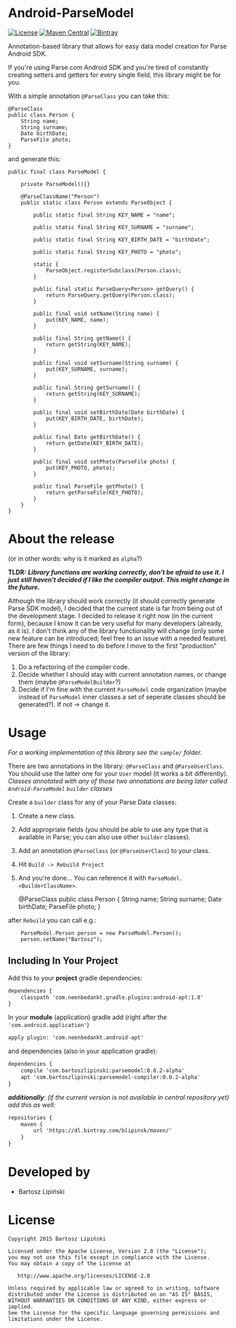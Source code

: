 Android-ParseModel
==================

[![License](https://img.shields.io/github/license/blipinsk/RecyclerViewHeader.svg?style=flat)](https://www.apache.org/licenses/LICENSE-2.0)
[![Maven Central](https://img.shields.io/maven-central/v/com.bartoszlipinski/parsemodel.svg)](http://gradleplease.appspot.com/#parsemodel)
[![Bintray](https://img.shields.io/bintray/v/blipinsk/maven/Android-ParseModel.svg)](https://bintray.com/blipinsk/maven/Android-ParseModel)

Annotation-based library that allows for easy data model creation for Parse Android SDK.

If you're using Parse.com Android SDK and you're tired of constantly creating setters and getters for every single field, this library might be for you.

With a simple annotation `@ParseClass` you can take this:

    @ParseClass
    public class Person {
        String name;
        String surname;
        Date birthDate;
        ParseFile photo;
    }
        
and generate this:

    public final class ParseModel {
    
        private ParseModel(){}
        
        @ParseClassName("Person")
        public static class Person extends ParseObject {
        
            public static final String KEY_NAME = "name";
        
            public static final String KEY_SURNAME = "surname";
        
            public static final String KEY_BIRTH_DATE = "birthDate";
        
            public static final String KEY_PHOTO = "photo";
        
            static {
                ParseObject.registerSubclass(Person.class);
            }
        
            public final static ParseQuery<Person> getQuery() {
                return ParseQuery.getQuery(Person.class);
            }
        
            public final void setName(String name) {
                put(KEY_NAME, name);
            }
        
            public final String getName() {
                return getString(KEY_NAME);
            }
        
            public final void setSurname(String surname) {
                put(KEY_SURNAME, surname);
            }
        
            public final String getSurname() {
                return getString(KEY_SURNAME);
            }
        
            public final void setBirthDate(Date birthDate) {
                put(KEY_BIRTH_DATE, birthDate);
            }
        
            public final Date getBirthDate() {
                return getDate(KEY_BIRTH_DATE);
            }
        
            public final void setPhoto(ParseFile photo) {
                put(KEY_PHOTO, photo);
            }
        
            public final ParseFile getPhoto() {
                return getParseFile(KEY_PHOTO);
            }
        }
    }

        

About the release
=================
(or in other words: why is it marked as `alpha`?)

**TLDR:** ***Library functions are working correctly, don't be afraid to use it. I just still haven't decided if I like the compiler output. This might change in the future.***

Although the library should work correctly (it should correctly generate Parse SDK model), I decided that the current state is far from being out of the development stage. I decided to release it right now (in the current form), because I know it can be very useful for many developers (already, as it is). I don't think any of the library functionality will change (only some new feature can be introduced; feel free to an issue with a needed feature). There are few things I need to do before I move to the first "production" version of the library:

  1. Do a refactoring of the compiler code.
  2. Decide whether I should stay with current annotation names, or change them (maybe `@ParseModelBuilder`?)
  3. Decide if I'm fine with the current `ParseModel` code organization (maybe instead of `ParseModel` inner classes a set of seperate classes should be generated?). If not -> change it.

Usage
=====
*For a working implementation of this library see the `sample/` folder.*

There are two annotations in the library: `@ParseClass` and `@ParseUserClass`. You should use the latter one for your `User` model (it works a bit differently).
*Classes annotated with any of those two annotations are being later called `Android-ParseModel` `builder` classes*

Create a `builder` class for any of your Parse Data classes:

  1. Create a new class.
  2. Add appropriate fields (you should be able to use any type that is available in Parse; you can also use other `builder` classes).
  3. Add an annotation `@ParseClass` (or `@ParseUserClass`) to your class.
  4. Hit `Build -> Rebuild Project`
  5. And you're done... You can reference it with `ParseModel.<BuilderClassName>`.


        @ParseClass
        public class Person {
            String name;
            String surname;
            Date birthDate;
            ParseFile photo;
        }
    
   after `Rebuild` you can call e.g.:
   
        ParseModel.Person person = new ParseModel.Person();
        person.setName("Bartosz");

Including In Your Project
-------------------------
Add this to your **project** gradle dependencies:

```xml
dependencies {
    classpath 'com.neenbedankt.gradle.plugins:android-apt:1.8'
}
```

In your **module** (application) gradle add (right after the `'com.android.application'`)

```xml
apply plugin: 'com.neenbedankt.android-apt'
```

and dependencies (also in your application gradle):

```xml
dependencies {
    compile 'com.bartoszlipinski:parsemodel:0.0.2-alpha'
    apt 'com.bartoszlipinski:parsemodel-compiler:0.0.2-alpha'
}
```

***additionally***: *(if the current version is not available in central repository yet) add this as well:*

```xml
repositories {
    maven {
        url 'https://dl.bintray.com/blipinsk/maven/'
    }
}
```

Developed by
============
 * Bartosz Lipiński

License
=======

    Copyright 2015 Bartosz Lipiński
    
    Licensed under the Apache License, Version 2.0 (the "License");
    you may not use this file except in compliance with the License.
    You may obtain a copy of the License at

       http://www.apache.org/licenses/LICENSE-2.0

    Unless required by applicable law or agreed to in writing, software
    distributed under the License is distributed on an "AS IS" BASIS,
    WITHOUT WARRANTIES OR CONDITIONS OF ANY KIND, either express or implied.
    See the License for the specific language governing permissions and
    limitations under the License.
